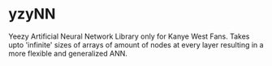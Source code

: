 # yzyNN
Yeezy Artificial Neural Network Library only for Kanye West Fans. Takes upto 'infinite' sizes of arrays of amount of nodes at every layer resulting in a more flexible and generalized ANN.
